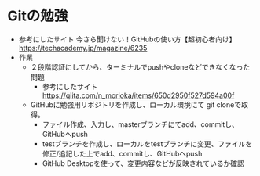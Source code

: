 # Gitの勉強
- 参考にしたサイト
    今さら聞けない！GitHubの使い方【超初心者向け】
    https://techacademy.jp/magazine/6235
- 作業
    - ２段階認証にしてから、ターミナルでpushやcloneなどできなくなった問題
        - 参考にしたサイト
            https://qiita.com/n_morioka/items/650d2950f527d594a00f
    - GitHubに勉強用リポジトリを作成し、ローカル環境にて git cloneで取得。
        - ファイル作成、入力し、masterブランチにてadd、commitし、GitHubへpush
        - testブランチを作成し、ローカルをtestブランチに変更、ファイルを修正/追記した上でadd、commitし、GitHubへpush
        - GitHub Desktopを使って、変更内容などが反映されているか確認
        
            